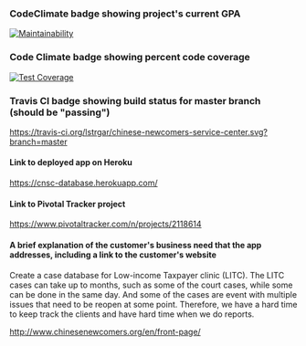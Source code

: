 ### CodeClimate badge showing project's current GPA
[![Maintainability](https://api.codeclimate.com/v1/badges/1552fef7c8eaf2e4bf40/maintainability)](https://codeclimate.com/github/lstrgar/chinese-newcomers-service-center/maintainability)

### Code Climate badge showing percent code coverage
[![Test Coverage](https://api.codeclimate.com/v1/badges/1552fef7c8eaf2e4bf40/test_coverage)](https://codeclimate.com/github/lstrgar/chinese-newcomers-service-center/test_coverage)


### Travis CI badge showing build status for master branch (should be "passing")
https://travis-ci.org/lstrgar/chinese-newcomers-service-center.svg?branch=master


#### Link to deployed app on Heroku
https://cnsc-database.herokuapp.com/


#### Link to Pivotal Tracker project
https://www.pivotaltracker.com/n/projects/2118614


#### A brief explanation of the customer's business need that the app addresses, including a link to the customer's website

Create a case database for Low-income Taxpayer clinic (LITC). The LITC cases can take up to months, such as some of the court cases, while some can be done in the same day. And some of the cases are event with multiple issues that need to be reopen at some point. Therefore, we have a hard time to keep track the clients and have hard time when we do reports.

http://www.chinesenewcomers.org/en/front-page/
